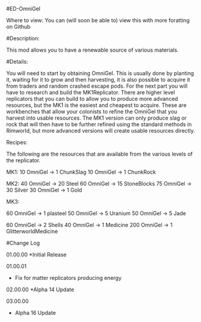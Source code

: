 #ED-OmniGel

Where to view: You can (will soon be able to) view this with more foratting on Github

#Description:

This mod allows you to have a renewable source of various materials.

#Details:

You will need to start by obtaining OmniGel. This is usually done by planting it, waiting for it to grow and then harvesting, it is also possible to acquire it from traders and random crashed escape pods. 
For the next part you will have to research and build the MK1Replicator. There are higher level replicators that you can build to allow you to produce more advanced resources, but the MK1 is the easiest and cheapest to acquire. These are workbenches that allow your colonists to refine the OmniGel that you harvest into usable resources. The MK1 version can only produce slag or rock that will then have to be further refined using the standard methods in Rimworld, but more advanced versions will create usable resources directly.

Recipes:

The following are the resources that are available from the various levels of the replicator.

MK1:
10 OmniGel -> 1 ChunkSlag
10 OmniGel -> 1 ChunkRock 

MK2:
40 OmniGel -> 20 Steel
60 OmniGel -> 15 StoneBlocks
75 OmniGel -> 30 Silver
30 OmniGel -> 1 Gold

MK3:

60 OmniGel -> 1 plasteel
50 OmniGel -> 5 Uranium
50 OmniGel -> 5 Jade

60 OmniGel -> 2 Shells
40 OmniGel -> 1 Medicine
200 OmniGel -> 1 GlitterworldMedicine

#Change Log

01.00.00
*Initial Release

01.00.01
* Fix for matter replicators producing energy

02.00.00
*Alpha 14 Update

03.00.00
* Alpha 16 Update